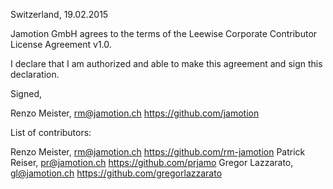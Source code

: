 Switzerland, 19.02.2015

Jamotion GmbH agrees to the terms of the Leewise Corporate Contributor License
Agreement v1.0.

I declare that I am authorized and able to make this agreement and sign this
declaration.

Signed,

Renzo Meister, rm@jamotion.ch https://github.com/jamotion

List of contributors:

Renzo Meister, rm@jamotion.ch https://github.com/rm-jamotion
Patrick Reiser, pr@jamotion.ch https://github.com/prjamo
Gregor Lazzarato, gl@jamotion.ch https://github.com/gregorlazzarato
